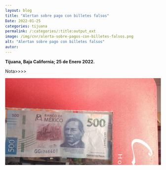```yaml
---
layout: blog
title: "Alertan sobre pago con billetes falsos"
Date: 2022-01-25
categories: tijuana
permalink: /:categories/:title:output_ext
image: /img/cnr/alerta-sobre-pagos-con-billetes-falsos.png
alt: "Alertan sobre pago con billetes falsos"
autor:
---
```


**Tijuana, Baja California; 25 de Enero 2022.** 

Nota>>>>

<div id="carouselExampleSlidesOnly" class="carousel slide" data-ride="carousel">
  <div class="carousel-inner">
    <div class="carousel-item active">
       <img class="d-block w-100" src="/img/cnr/alerta-sobre-pagos-con-billetes-falsos.png" loading="lazy"  alt="Alertan sobre pago con billetes falsos">
    </div>
  </div>
</div>
